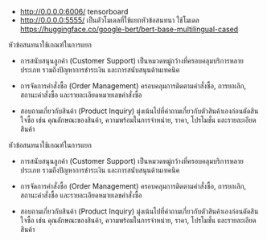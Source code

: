 - http://0.0.0.0:6006/  tensorboard
- http://0.0.0.0:5555/ เป็นตัวโมเดลที่ใช้แยกหัวข้อสนทนา ใช้โมเดล https://huggingface.co/google-bert/bert-base-multilingual-cased

หัวข้อสนทนาใช้เกณฑ์ในการแยก
- การสนับสนุนลูกค้า (Customer Support) เป็นหมวดหมู่กว้างที่ครอบคลุมบริการหลายประเภท รวมถึงปัญหาการชำระเงิน และการสนับสนุนด้านเทคนิค 

- การจัดการคำสั่งซื้อ (Order Management) ครอบคลุมการติดตามคำสั่งซื้อ, การยกเลิก, สถานะคำสั่งซื้อ และรายละเอียดหมายเลขคำสั่งซื้อ

- สอบถามเกี่ยวกับสินค้า (Product Inquiry) มุ่งเน้นไปที่คำถามเกี่ยวกับตัวสินค้าเองก่อนตัดสินใจซื้อ เช่น คุณลักษณะของสินค้า, ความพร้อมในการจำหน่าย, ราคา, โปรโมชั่น และรายละเอียดสินค้า

หัวข้อสนทนาใช้เกณฑ์ในการแยก
- การสนับสนุนลูกค้า (Customer Support) เป็นหมวดหมู่กว้างที่ครอบคลุมบริการหลายประเภท รวมถึงปัญหาการชำระเงิน และการสนับสนุนด้านเทคนิค 

- การจัดการคำสั่งซื้อ (Order Management) ครอบคลุมการติดตามคำสั่งซื้อ, การยกเลิก, สถานะคำสั่งซื้อ และรายละเอียดหมายเลขคำสั่งซื้อ

- สอบถามเกี่ยวกับสินค้า (Product Inquiry) มุ่งเน้นไปที่คำถามเกี่ยวกับตัวสินค้าเองก่อนตัดสินใจซื้อ เช่น คุณลักษณะของสินค้า, ความพร้อมในการจำหน่าย, ราคา, โปรโมชั่น และรายละเอียดสินค้า
